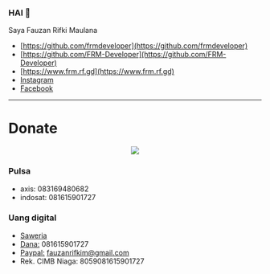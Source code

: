 ### HAI 👋
Saya Fauzan Rifki Maulana
- [https://github.com/frmdeveloper](https://github.com/frmdeveloper)
- [https://github.com/FRM-Developer](https://github.com/FRM-Developer)
- [https://www.frm.rf.gd](https://www.frm.rf.gd)
- [Instagram](https://instagram.com/frm_developer)
- [Facebook](https://fb.com/frm-developer)

___
# Donate
<p align="center" width=100%><img src="https://svgur.com/i/Vtt.svg"></p>

### Pulsa
- axis:  083169480682
- indosat:  081615901727

### Uang digital
- [Saweria](https://saweria.co/frmdeveloper)
- [Dana:](https://link.dana.id/qr/3jstu95e) 081615901727
- [Paypal:](https://paypal.me/frmdeveloper) fauzanrifkim@gmail.com
- Rek. CIMB Niaga: 8059081615901727
